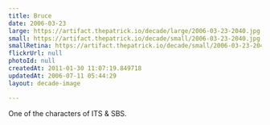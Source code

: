 ```yaml
---
title: Bruce
date: 2006-03-23
large: https://artifact.thepatrick.io/decade/large/2006-03-23-2040.jpg
small: https://artifact.thepatrick.io/decade/small/2006-03-23-2040.jpg
smallRetina: https://artifact.thepatrick.io/decade/small/2006-03-23-2040@2x.jpg
flickrUrl: null
photoId: null
createdAt: 2011-01-30 11:07:19.849718
updatedAt: 2006-07-11 05:44:29
layout: decade-image

---
```

One of the characters of ITS & SBS.
